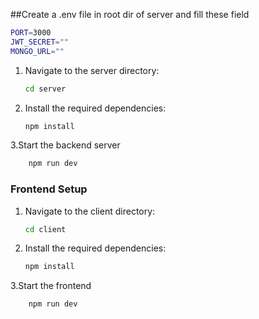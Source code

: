 ##Create a .env file in root dir of server and fill these field
```sh
PORT=3000
JWT_SECRET=""
MONGO_URL=""
```

1. Navigate to the server directory:
    ```sh
    cd server
    ```
2. Install the required dependencies:
    ```sh
    npm install
    ```
3.Start the backend server
```sh
    npm run dev
 ```

### Frontend Setup

1. Navigate to the client directory:
    ```sh
    cd client
    ```
2. Install the required dependencies:
    ```sh
    npm install
    ```
3.Start the frontend
```sh
    npm run dev
  ```
